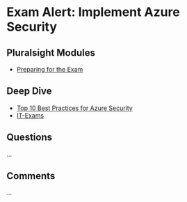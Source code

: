 # Exam Alert: Implement Azure Security



## Pluralsight Modules
- [Preparing for the Exam](https://app.pluralsight.com/course-player?clipId=7e23c185-f6a6-4d61-a324-ec1a3e4446f8)



## Deep Dive
- [Top 10 Best Practices for Azure Security](https://www.youtube.com/watch?v=g0hgtxBDZVE)
- [IT-Exams](https://www.itexams.com/exam/AZ-204?)



## Questions
...



## Comments
...